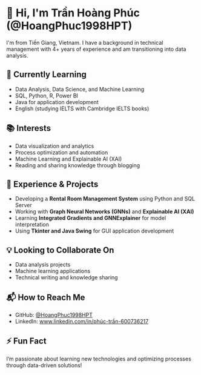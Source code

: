 # 👋 Hi, I'm Trần Hoàng Phúc (@HoangPhuc1998HPT)  
I'm from Tiền Giang, Vietnam. I have a background in technical management with 4+ years of experience and am transitioning into data analysis.  

## 🌱 Currently Learning  
- Data Analysis, Data Science, and Machine Learning  
- SQL, Python, R, Power BI  
- Java for application development  
- English (studying IELTS with Cambridge IELTS books)  

## 📚 Interests  
- Data visualization and analytics  
- Process optimization and automation  
- Machine Learning and Explainable AI (XAI)  
- Reading and sharing knowledge through blogging  

## 💼 Experience & Projects  
- Developing a **Rental Room Management System** using Python and SQL Server  
- Working with **Graph Neural Networks (GNNs)** and **Explainable AI (XAI)**  
- Learning **Integrated Gradients and GNNExplainer** for model interpretation  
- Using **Tkinter and Java Swing** for GUI application development  

## 💡 Looking to Collaborate On  
- Data analysis projects  
- Machine learning applications  
- Technical writing and knowledge sharing  

## 📬 How to Reach Me  
- GitHub: [@HoangPhuc1998HPT](https://github.com/HoangPhuc1998HPT)  
- LinkedIn: www.linkedin.com/in/phúc-trần-600736217
 
 

## ⚡ Fun Fact  
I’m passionate about learning new technologies and optimizing processes through data-driven solutions!  


<!---
HoangPhuc1998HPT/HoangPhuc1998HPT is a ✨ special ✨ repository because its `README.md` (this file) appears on your GitHub profile.
You can click the Preview link to take a look at your changes.
--->
